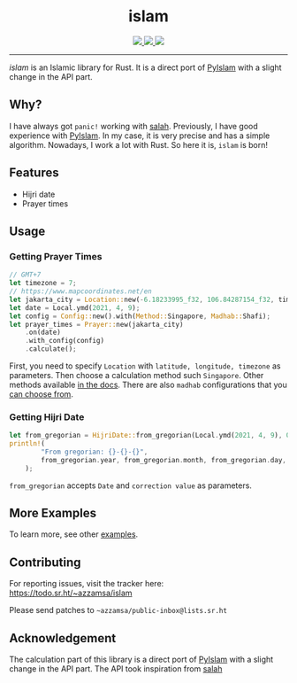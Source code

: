 <div align="center">
<h1>islam</h1>

<a href="https://builds.sr.ht/~azzamsa/islam?">
<img src="https://builds.sr.ht/~azzamsa/islam.svg">
</a>
<a href="https://crates.io/crates/islam">
<img src="https://img.shields.io/crates/v/islam.svg">
</a>
<a href=" https://docs.rs/islam/">
<img src="https://docs.rs/islam/badge.svg">
</a>

<p></p>

</div>

---

*islam* is an Islamic library for Rust.
It is a direct port of [PyIslam](https://github.com/abougouffa/pyIslam) with a slight change in the API part.

## Why?

I have always got `panic!` working with [salah](https://github.com/insha/salah).
Previously, I have good experience with [PyIslam](https://github.com/abougouffa/pyIslam).
In my case, it is very precise and has a simple algorithm. Nowadays, I work a lot with Rust.
So here it is, `islam` is born!

## Features

- Hijri date
- Prayer times

## Usage

### Getting Prayer Times

``` rust
// GMT+7
let timezone = 7;
// https://www.mapcoordinates.net/en
let jakarta_city = Location::new(-6.18233995_f32, 106.84287154_f32, timezone);
let date = Local.ymd(2021, 4, 9);
let config = Config::new().with(Method::Singapore, Madhab::Shafi);
let prayer_times = Prayer::new(jakarta_city)
    .on(date)
    .with_config(config)
    .calculate();
```

First, you need to specify `Location` with `latitude, longitude, timezone` as
parameters.
Then choose a calculation method such `Singapore`. Other methods available [in the
docs](https://docs.rs/islam/0.1.0/islam/pray/method/enum.Method.html#variants).
There are also `madhab` configurations that you [can choose from](https://docs.rs/islam/0.1.0/islam/pray/madhab/enum.Madhab.html#variants).

### Getting Hijri Date

``` rust
let from_gregorian = HijriDate::from_gregorian(Local.ymd(2021, 4, 9), 0);
println!(
        "From gregorian: {}-{}-{}",
        from_gregorian.year, from_gregorian.month, from_gregorian.day,
    );
```

`from_gregorian` accepts `Date` and `correction value` as parameters.

## More Examples

To learn more, see other [examples](examples/).

## Contributing

For reporting issues, visit the tracker here: https://todo.sr.ht/~azzamsa/islam

Please send patches to `~azzamsa/public-inbox@lists.sr.ht`

## Acknowledgement

The calculation part of this library is a direct port of
[PyIslam](https://github.com/abougouffa/pyIslam) with a slight change in the API
part. The API took inspiration from [salah](https://github.com/insha/salah)
